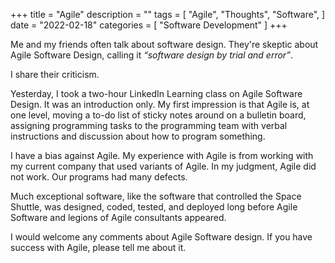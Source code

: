 +++
title = "Agile"
description = ""
tags = [
    "Agile",
    "Thoughts",
    "Software",
]
date = "2022-02-18"
categories = [
    "Software Development"
]
+++

Me and my friends often talk about software design. They're skeptic about Agile Software Design, calling it *“software design by trial and error”*.

I share their criticism.

Yesterday, I took a two-hour LinkedIn Learning class on Agile Software Design. It was an introduction only. My first impression is that Agile is, at one level, moving a to-do list of sticky notes around on a bulletin board, assigning programming tasks to the programming team with verbal instructions and discussion about how to program something.

I have a bias against Agile. My experience with Agile is from working with my current company that used variants of Agile. In my judgment, Agile did not work. Our programs had many defects.

Much exceptional software, like the software that controlled the Space Shuttle, was designed, coded, tested, and deployed long before Agile Software and legions of Agile consultants appeared.

I would welcome any comments about Agile Software design. If you have success with Agile, please tell me about it.
